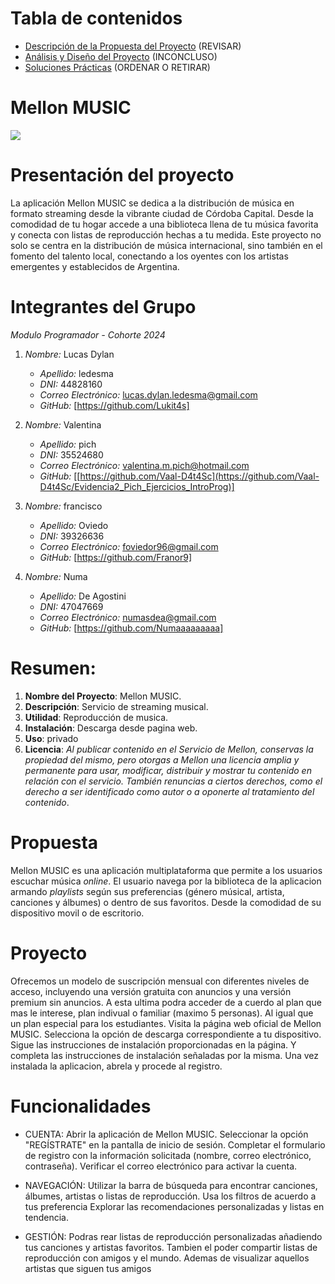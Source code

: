 # Tabla de contenidos
- [Descripción de la Propuesta del Proyecto](#descripción-de-la-propuesta-del-proyecto) (REVISAR)
- [Análisis y Diseño del Proyecto](#análisis-y-diseño-del-proyecto)                     (INCONCLUSO)
- [Soluciones Prácticas](#soluciones-prácticas)                                         (ORDENAR O RETIRAR)

# Mellon MUSIC
![](https://cdn.discordapp.com/attachments/1237148612778004573/1243357062013128814/OIG2.jpg?ex=6661a8c0&is=66605740&hm=588cee838162335bb6d7d2083251388b03ba701ee48986e1ae506b4d1840c8a2&) 

# Presentación del proyecto
La aplicación Mellon MUSIC se dedica a la distribución de música en formato streaming desde la vibrante ciudad de Córdoba Capital. Desde la comodidad de tu hogar accede a una biblioteca llena de tu música favorita y conecta con listas de reproducción hechas a tu medida. 
Este proyecto no solo se centra en la distribución de música internacional, sino también en el fomento del talento local, conectando a los oyentes con los artistas emergentes y establecidos de Argentina.

# Integrantes del Grupo

*Modulo Programador - Cohorte 2024*

1. *Nombre:* Lucas Dylan
   - *Apellido:* ledesma
   - *DNI:* 44828160
   - *Correo Electrónico:* lucas.dylan.ledesma@gmail.com
   - *GitHub:* [https://github.com/Lukit4s]

2. *Nombre:* Valentina
   - *Apellido:* pich
   - *DNI:* 35524680
   - *Correo Electrónico:* valentina.m.pich@hotmail.com
   - *GitHub:* [[https://github.com/Vaal-D4t4Sc](https://github.com/Vaal-D4t4Sc/Evidencia2_Pich_Ejercicios_IntroProg)]

3. *Nombre:* francisco
   - *Apellido:* Oviedo
   - *DNI:* 39326636
   - *Correo Electrónico:* foviedor96@gmail.com
   - *GitHub:* [https://github.com/Franor9]
4. *Nombre:* Numa
   - *Apellido:* De Agostini
   - *DNI:* 47047669
   - *Correo Electrónico:* numasdea@gmail.com
   - *GitHub:* [https://github.com/Numaaaaaaaaa]

# Resumen:

1. **Nombre del Proyecto**: Mellon MUSIC.
2. **Descripción**: Servicio de streaming musical.
3. **Utilidad**: Reproducción de musica.
4. **Instalación**: Descarga desde pagina web.
5. **Uso**: privado
6. **Licencia**: *Al publicar contenido en el Servicio de Mellon, conservas la propiedad del mismo, pero otorgas a Mellon una licencia amplia y permanente para usar, modificar, distribuir y mostrar tu contenido en relación con el servicio. También renuncias a ciertos derechos, como el derecho a ser identificado como autor o a oponerte al tratamiento del contenido*.

# Propuesta

Mellon MUSIC es una aplicación multiplataforma que permite a los usuarios escuchar música *online*. El usuario navega por la biblioteca de la aplicacion armando *playlists* según sus preferencias (género músical, artista, canciones y álbumes) o dentro de sus favoritos. Desde la comodidad de su dispositivo movil o de escritorio. 


# Proyecto

Ofrecemos un modelo de suscripción mensual con diferentes niveles de acceso, incluyendo una versión gratuita con anuncios y una versión premium sin anuncios. A esta ultima podra acceder de a cuerdo al plan que mas le interese, plan indivual o familiar (maximo 5 personas). Al igual que un plan especial para los estudiantes.
Visita la página web oficial de Mellon MUSIC. Selecciona la opción de descarga correspondiente a tu dispositivo. Sigue las instrucciones de instalación proporcionadas en la página.
Y completa las instrucciones de instalación señaladas por la misma. Una vez instalada la aplicacion, abrela y procede al registro.


# Funcionalidades
- CUENTA: 
	Abrir la aplicación de Mellon MUSIC.
	Seleccionar la opción "REGÍSTRATE" en la pantalla de inicio de sesión.
	Completar el formulario de registro con la información solicitada (nombre, correo electrónico, contraseña).
	Verificar el correo electrónico para activar la cuenta.

- NAVEGACIÓN: 
	Utilizar la barra de búsqueda para encontrar canciones, álbumes, artistas o listas de reproducción.
	Usa los filtros de acuerdo a tus preferencia 
	Explorar las recomendaciones personalizadas y listas en tendencia. 

- GESTIÓN: 
	Podras rear listas de reproducción personalizadas añadiendo tus canciones y artistas favoritos.
	Tambien el poder compartir listas de reproducción con amigos y el mundo.
  	Ademas de visualizar aquellos artistas que siguen tus amigos 



